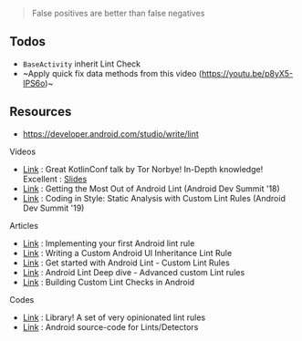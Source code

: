 > False positives are better than false negatives

## Todos
- `BaseActivity` inherit Lint Check
- ~Apply quick fix data methods from this video (https://youtu.be/p8yX5-lPS6o)~

## Resources

- https://developer.android.com/studio/write/lint

Videos
- [Link](https://youtu.be/p8yX5-lPS6o) : Great KotlinConf talk by Tor Norbye! In-Depth knowledge! Excellent : [Slides](https://resources.jetbrains.com/storage/products/kotlinconf2017/slides/KotlinConf+Lint+Slides.pdf)
- [Link](https://youtu.be/ffH-LD5uP4s) : Getting the Most Out of Android Lint (Android Dev Summit '18)
- [Link](https://youtu.be/jCmJWOkjbM0) : Coding in Style: Static Analysis with Custom Lint Rules (Android Dev Summit '19)

Articles
- [Link](https://proandroiddev.com/implementing-your-first-android-lint-rule-6e572383b292) : Implementing your first Android lint rule
- [Link](https://medium.com/@roderiklagerweij/writing-a-custom-android-ui-inheritance-lint-rule-9af254480399) : Writing a Custom Android UI Inheritance Lint Rule
- [Link](https://jayrambhia.com/blog/android-lint) : Get started with Android Lint - Custom Lint Rules
- [Link](https://jayrambhia.com/blog/android-lint-ref) : Android Lint Deep dive - Advanced custom Lint rules
- [Link](https://www.bignerdranch.com/blog/building-custom-lint-checks-in-android/) : Building Custom Lint Checks in Android

Codes
- [Link](https://github.com/vanniktech/lint-rules) : Library! A set of very opinionated lint rules
- [Link](https://android.googlesource.com/platform/tools/base/+/refs/heads/studio-master-dev/lint/libs/lint-checks/src/main/java/com/android/tools/lint/checks) : Android source-code for Lints/Detectors
